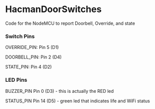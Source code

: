 # HacmanDoorSwitches
Code for the NodeMCU to report Doorbell, Override, and state

### Switch Pins
OVERRIDE_PIN: Pin 5 (D1)

DOORBELL_PIN: Pin 2 (D4)

STATE_PIN: Pin 4 (D2)

### LED Pins
BUZZER_PIN Pin 0 (D3) - this is actually the RED led

STATUS_PIN Pin 14 (D5) - green led that indicates life and WiFi status
